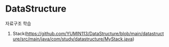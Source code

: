 # DataStructure
자료구조 학습

1. Stack(https://github.com/YUMIN113/DataStructure/blob/main/datastructure/src/main/java/com/study/datastructure/MyStack.java)
